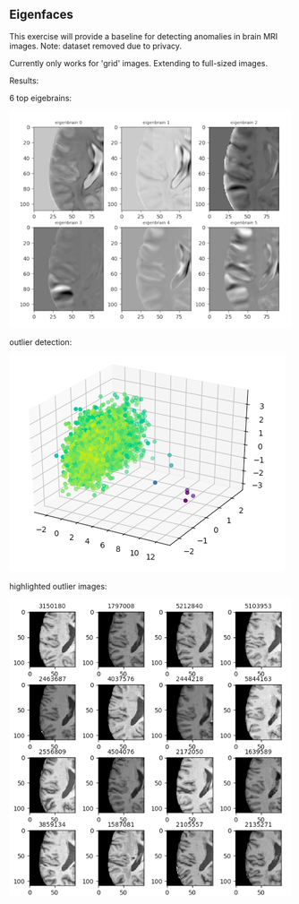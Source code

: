 Eigenfaces
----------
This exercise will provide a baseline for detecting anomalies in brain MRI images.
Note: dataset removed due to privacy. 

Currently only works for 'grid' images. Extending to full-sized images.

Results:


6 top eigebrains:

![eigenbrains](/results/eigenbrains.png)


outlier detection:

![abnormalities](/results/anomalies.png)

highlighted outlier images:

![abnormalities](/results/abnormalities.png)

